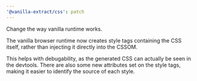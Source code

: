 ```yaml
---
'@vanilla-extract/css': patch
---
```


Change the way vanilla runtime works.

The vanilla browser runtime now creates style tags containing the CSS itself, rather than injecting it directly into the CSSOM.

This helps with debugability, as the generated CSS can actually be seen in the devtools.
There are also some new attributes set on the style tags, making it easier to identify the source of each style.
